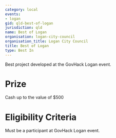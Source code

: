 ```yaml
---
category: local
events:
- logan
gid: qld-best-of-logan
jurisdiction: qld
name: Best of Logan
organisation: logan-city-council
organisation_title: Logan City Council
title: Best of Logan
type: Best In
---
```


Best project developed at the GovHack Logan event.

# Prize
Cash up to the value of $500

# Eligibility Criteria
Must be a participant at GovHack Logan event.